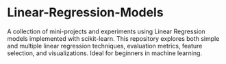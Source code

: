 # Linear-Regression-Models
A collection of mini-projects and experiments using Linear Regression models implemented with scikit-learn. This repository explores both simple and multiple linear regression techniques, evaluation metrics, feature selection, and visualizations. Ideal for beginners in machine learning.
